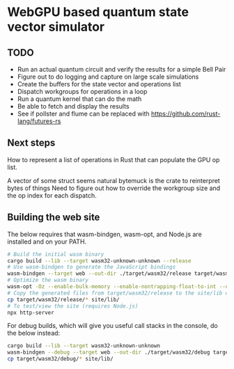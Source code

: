 # WebGPU based quantum state vector simulator

## TODO

- Run an actual quantum circuit and verify the results for a simple Bell Pair
- Figure out to do logging and capture on large scale simulations
- Create the buffers for the state vector and operations list
- Dispatch workgroups for operations in a loop
- Run a quantum kernel that can do the math
- Be able to fetch and display the results
- See if pollster and flume can be replaced with <https://github.com/rust-lang/futures-rs>

## Next steps

How to represent a list of operations in Rust that can populate the GPU op list.

A vector of some struct seems natural
bytemuck is the crate to reinterpret bytes of things
Need to figure out how to override the workgroup size and the op index for each dispatch.

## Building the web site

The below requires that wasm-bindgen, wasm-opt, and Node.js are installed and on your PATH.

```bash
# Build the initial wasm binary
cargo build --lib --target wasm32-unknown-unknown --release
# Use wasm-bindgen to generate the JavaScript bindings
wasm-bindgen --target web --out-dir ./target/wasm32/release target/wasm32-unknown-unknown/release/wgpudev.wasm
# Optimize the wasm binary
wasm-opt -Oz --enable-bulk-memory --enable-nontrapping-float-to-int --output target/wasm32/release/wgpudev_bg.wasm target/wasm32/release/wgpudev_bg.wasm
# Copy the generated files from target/wasm32/release to the site/lib directory
cp target/wasm32/release/* site/lib/
# To test/view the site (requires Node.js)
npx http-server
```

For debug builds, which will give you useful call stacks in the console, do the below instead:

```bash
cargo build --lib --target wasm32-unknown-unknown
wasm-bindgen --debug --target web --out-dir ./target/wasm32/debug target/wasm32-unknown-unknown/debug/wgpudev.wasm
cp target/wasm32/debug/* site/lib/
```
